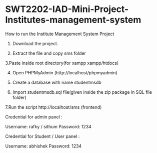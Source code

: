 # SWT2202-IAD-Mini-Project-Institutes-management-system

How to run the Institute Management System Project

1. Download the project.

2. Extract the file and copy sms folder

3.Paste inside root directory(for xampp xampp/htdocs)

4. Open PHPMyAdmin (http://localhost/phpmyadmin)

5. Create a database with name studentmsdb

6. Import studentmsdb.sql file(given inside the zip package in SQL file folder)

7.Run the script http://localhost/sms (frontend)


Credential for admin panel :

Username: rafky / sithum 
Password: 1234

Credential for Student / User panel :

Username: abhishek
Password: 1234
